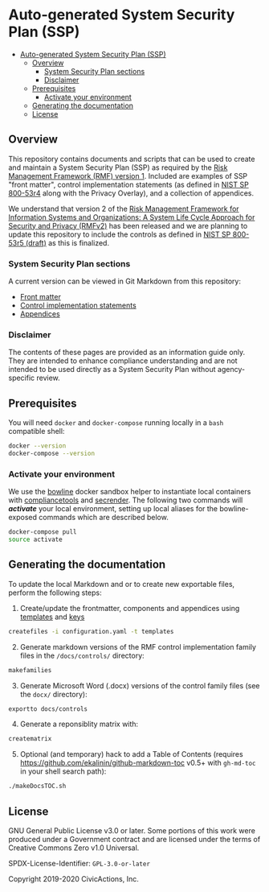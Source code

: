 # Auto-generated System Security Plan (SSP)

<!--ts-->
   * [Auto-generated System Security Plan (SSP)](#auto-generated-system-security-plan-ssp)
      * [Overview](#overview)
         * [System Security Plan sections](#system-security-plan-sections)
         * [Disclaimer](#disclaimer)
      * [Prerequisites](#prerequisites)
         * [Activate your environment](#activate-your-environment)
      * [Generating the documentation](#generating-the-documentation)
      * [License](#license)

<!-- Added by: fen, at: Tue 07 Apr 2020 02:53:45 PM EDT -->

<!--te-->

## Overview

This repository contains documents and scripts that can be used to create and maintain a System Security Plan (SSP) as required by the [Risk Management Framework (RMF) version 1](https://csrc.nist.gov/publications/detail/sp/800-37/rev-1/archive/2014-06-05). Included are examples of SSP "front matter", control implementation statements (as defined in [NIST SP 800-53r4](https://nvd.nist.gov/800-53/Rev4/) along with the Privacy Overlay), and a collection of appendices.

We understand that version 2 of the [Risk Management Framework for Information Systems and Organizations: A System Life Cycle Approach for Security and Privacy (RMFv2)](https://csrc.nist.gov/publications/detail/sp/800-37/rev-2/final) has been released and we are planning to update this repository to include the controls as defined in [NIST SP 800-53r5 (draft)](https://csrc.nist.gov/publications/detail/sp/800-53/rev-5/draft) as this is finalized.

### System Security Plan sections

A current version can be viewed in Git Markdown from this repository:

* [Front matter](frontmatter)
* [Control implementation statements](docs/controls.md)
* [Appendices](appendices)

### Disclaimer

The contents of these pages are provided as an information guide only. They are intended to enhance compliance understanding and are not intended to be used directly as a System Security Plan without agency-specific review.

## Prerequisites

You will need `docker` and `docker-compose` running locally in a `bash` compatible shell:

```bash
docker --version
docker-compose --version
```

### Activate your environment

We use the [bowline](https://github.com/CivicActions/bowline/) docker sandbox helper to instantiate local containers with [compliancetools](https://github.com/CivicActions/compliancetools) and [secrender](https://github.com/CivicActions/secrender). The following two commands will ***activate*** your local environment, setting up local aliases for the bowline-exposed commands which are described below.

```bash
docker-compose pull
source activate
```

## Generating the documentation

To update the local Markdown and or to create new exportable files, perform the following steps:

1. Create/update the frontmatter, components and appendices using [templates](templates) and [keys](keys)

```bash
createfiles -i configuration.yaml -t templates
```

2. Generate markdown versions of the RMF control implementation family files in the `/docs/controls/` directory:

```bash
makefamilies
```

3. Generate Microsoft Word (.docx) versions of the control family files (see the `docx/` directory):

```bash
exportto docs/controls
```

4. Generate a reponsiblity matrix with:

```bash
creatematrix
```

5. Optional (and temporary) hack to add a Table of Contents (requires <https://github.com/ekalinin/github-markdown-toc> v0.5+ with `gh-md-toc` in your shell search path):

```bash
./makeDocsTOC.sh
```

## License

GNU General Public License v3.0 or later. Some portions of this work were produced under a Government contract and are licensed under the terms of Creative Commons Zero v1.0 Universal.

SPDX-License-Identifier: `GPL-3.0-or-later`

Copyright 2019-2020 CivicActions, Inc.
